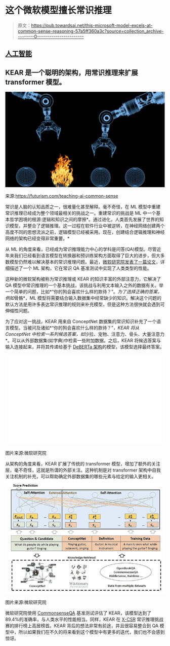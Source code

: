 # 这个微软模型擅长常识推理

> 原文：<https://pub.towardsai.net/this-microsoft-model-excels-at-common-sense-reasoning-57a5ff360a3c?source=collection_archive---------0----------------------->

## [人工智能](https://towardsai.net/p/category/artificial-intelligence)

## KEAR 是一个聪明的架构，用常识推理来扩展 transformer 模型。

![](img/4ed36eb032c9f0e76e6f68b55280f4da.png)

来源:https://futurism.com/teaching-ai-common-sense

常识是人脑的认知品质之一，很难量化甚至解释。毫不奇怪，在 ML 模型中重建常识推理已经成为整个领域最相关的挑战之一。重建常识的挑战是 ML 中一个基本哲学困境的根源:逻辑和知识之间的摩擦*。通过进化，人类首先发展了世界的知识模型，并整合了逻辑推理。这一过程在软件行业中被逆转，在神经网络创建两个高度不同的思想流派之前，逻辑模型已经被采用。现在，创建结合逻辑推理和神经网络的架构已经变得非常重要。*

从 ML 的角度来看，已经成为常识推理能力中心的学科是问答(QA)模型。尽管近年来我们已经看到语言模型在转换器和预训练架构方面取得了巨大的进步，但大多数模型仍然难以解决基本的常识推理问题。最近，[微软研究院发表了一篇论文](https://www.microsoft.com/en-us/research/publication/human-parity-on-commonsenseqa-augmenting-self-attention-with-external-attention/)，详细描述了一个 ML 架构，它在常识 QA 基准测试中实现了人类类型的性能。

这种新的微软架构被称为常识推理或 KEAR 的知识丰富的外部注意力，它解决了 QA 模型中常识推理的一个基本挑战，该挑战与利用文本输入之外的数据有关。举一个简单的问题，比如*“你的狗会喜欢什么样的款待？”。*为了选择正确的答案，例如*骨骼*，ML 模型将需要结合输入数据集中经常缺少的知识。解决这个问题的默认方法是用许多表达常识推理的规则来补充模型，但是这种方法很快就会遇到可伸缩性问题。

为了应对这一挑战，KEAR 用来自 ConceptNet 数据集的常识知识补充了一个语言模型。当被问及诸如*“你的狗会喜欢什么样的款待？”*，KEAR 将从 ConceptNet 中检索一系列候选答案，如*沙拉、宠物、注意力、骨头、大量注意力*。可以从外部数据集(如字典)中检索一些附加数据。之后，KEAR 将候选答案与输入连接起来，并将其传递给基于 [DeBERTa 架构](https://www.microsoft.com/en-us/research/publication/deberta-decoding-enhanced-bert-with-disentangled-attention-2/)的模型，该模型选择最终答案。

![](img/5989fc9201881bc76a05d74233f4a584.png)

图片来源:微软研究院

从架构的角度来看，KEAR 扩展了传统的 transformer 模型，增加了额外的关注层，毫不奇怪，这就是所谓的外部关注。这种机制是对 transformer 架构中自我关注机制的补充，可以帮助确定外部数据集的哪些元素与给定的输入更相关。

![](img/8d279fb0f1079d441471203bafbf06bf.png)

图片来源:微软研究院

微软研究院使用 [CommonsenseQA](https://www.tau-nlp.org/commonsenseqa) 基准测试评估了 KEAR，该模型达到了 89.4%的准确率，与人类水平的性能相当。同样，KEAR 在 [X-CSR](https://inklab.usc.edu/XCSR/) 常识推理挑战赛的排行榜上高居榜首。KEAR 背后的想法非常有前途，并且很容易整合到 QA 模型中，所以如果我们在不久的将来看到这个模型中有更多的迭代，我们也不会感到惊讶。